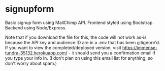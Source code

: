 # signupform
Basic signup form using MailChimp API. Frontend styled using Bootstrap. Backend using Node/Express.

Note that if you download the file for this, the code will not work as-is because the API key and audience ID are in a .env that has been gitignore'd. If you want to view the completed/deployed version, visit https://immense-tundra-35132.herokuapp.com/ - it should send you a confirmation email if you type your info in. (I don't plan on using this email list for anything, so don't worry about spam.)
